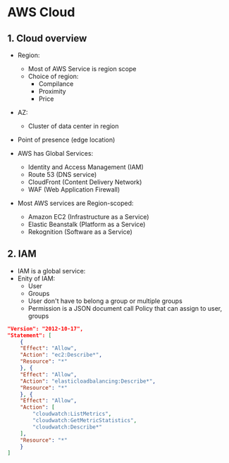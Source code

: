 # AWS Cloud 

## 1. Cloud overview

- Region:
  - Most of AWS Service is region scope
  - Choice of region:
    - Compilance
    - Proximity
    - Price
- AZ:
    - Cluster of data center in region
- Point of presence (edge location)

- AWS has Global Services:
    - Identity and Access Management (IAM)
    - Route 53 (DNS service)
    - CloudFront (Content Delivery Network)
    - WAF (Web Application Firewall)


- Most AWS services are Region-scoped:
    - Amazon EC2 (Infrastructure as a Service)
    - Elastic Beanstalk (Platform as a Service)
    - Rekognition (Software as a Service)

## 2. IAM
- IAM is a global service:
- Enity of IAM:
    - User
    - Groups
    - User don't have to belong a group or multiple groups
    - Permission is a JSON document call Policy that can assign to user, groups

```json
"Version": "2012-10-17",
"Statement": [
    {
    "Effect": "Allow",
    "Action": "ec2:Describe*",
    "Resource": "*"
    }, {
    "Effect": "Allow",
    "Action": "elasticloadbalancing:Describe*",
    "Resource": "*"
    }, {
    "Effect": "Allow",
    "Action": [
        "cloudwatch:ListMetrics",
        "cloudwatch:GetMetricStatistics",
        "cloudwatch:Describe*"
    ],
    "Resource": "*"
    }
]
```